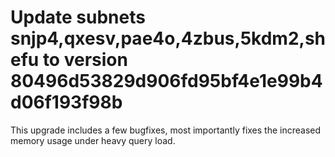 # Update subnets snjp4,qxesv,pae4o,4zbus,5kdm2,shefu to version 80496d53829d906fd95bf4e1e99b4d06f193f98b

This upgrade includes a few bugfixes, most importantly fixes the increased
memory usage under heavy query load.

